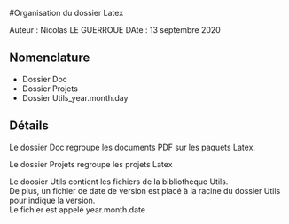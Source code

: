 #Organisation du dossier Latex

Auteur : Nicolas LE GUERROUE
DAte : 13 septembre 2020

## Nomenclature

- Dossier Doc 
- Dossier Projets
- Dossier Utils_year.month.day

## Détails

Le dossier Doc regroupe les documents PDF sur les paquets Latex.

Le dossier Projets regroupe les projets Latex

Le doosier Utils contient les fichiers de la bibliothèque Utils.  
De plus, un fichier de date de version est placé à la racine du dossier Utils pour indique la version.  
Le fichier est appelé year.month.date
